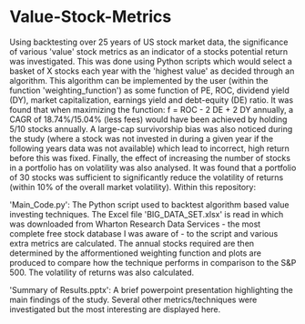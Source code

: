 # Value-Stock-Metrics

Using backtesting over 25 years of US stock market data, the significance of various 'value' stock metrics as an indicator of a stocks potential return was investigated. This was done using Python scripts which would select a basket of X stocks each year with the 'highest value' as decided through an algorithm. This algorithm can be implemented by the user (within the function 'weighting_function') as some function of PE, ROC, dividend yield (DY), market capitalization, earnings yield and debt-equity (DE) ratio. It was found that when maximizing the function: f = ROC - 2 DE + 2 DY annually, a CAGR of 18.74%/15.04% (less fees) would have been achieved by holding 5/10 stocks annually. A large-cap survivorship bias was also noticed during the study (where a stock was not invested in during a given year if the following years data was not available) which lead to incorrect, high return before this was fixed. Finally, the effect of increasing the number of stocks in a portfolio has on volatility was also analysed. It was found that a portfolio of 30 stocks was sufficient to significantly reduce the volatility of returns (within 10% of the overall market volatility). Within this repository: 

'Main_Code.py': The Python script used to backtest algorithm based value investing techniques. The Excel file 'BIG_DATA_SET.xlsx' is read in which was downloaded from Wharton Research Data Services - the most complete free stock database I was aware of - to the script and various extra metrics are calculated. The annual stocks required are then determined by the afformentioned weighting function and plots are produced to compare how the technique performs in comparison to the S&P 500. The volatility of returns was also calculated. 

'Summary of Results.pptx': A brief powerpoint presentation highlighting the main findings of the study. Several other metrics/techniques were investigated but the most interesting are displayed here.
